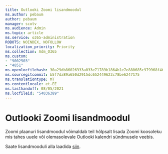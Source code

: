 ```yaml
---
title: Outlooki Zoomi lisandmoodul
ms.author: pebaum
author: pebaum
manager: scotv
ms.audience: Admin
ms.topic: article
ms.service: o365-administration
ROBOTS: NOINDEX, NOFOLLOW
localization_priority: Priority
ms.collection: Adm_O365
ms.custom:
- "9002503"
- "4851"
ms.openlocfilehash: 30a29db86026333a033e71789b1864b1e7e880685c979968f467ef26f7fdc485
ms.sourcegitcommit: b5f7da89a650d2915dc652449623c78be6247175
ms.translationtype: MT
ms.contentlocale: et-EE
ms.lasthandoff: 08/05/2021
ms.locfileid: "54036389"
---
```

# <a name="zoom-add-in-for-outlook"></a>Outlooki Zoomi lisandmoodul

Zoomi plaanuri lisandmoodul võimaldab teil hõlpsalt lisada Zoomi koosoleku mis tahes uuele või olemasolevale Outlooki kalendri sündmusele veebis.

Saate lisandmooduli alla laadida [siin](https://go.microsoft.com/fwlink/?linkid=2126413).
 